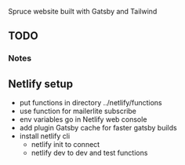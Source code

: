 Spruce website built with Gatsby and Tailwind

## TODO

### Notes

## Netlify setup

- put functions in directory ../netlify/functions
- use function for mailerlite subscribe
- env variables go in Netlify web console
- add plugin Gatsby cache for faster gatsby builds
- install netlify cli
  - netlify init to connect
  - netlify dev to dev and test functions
